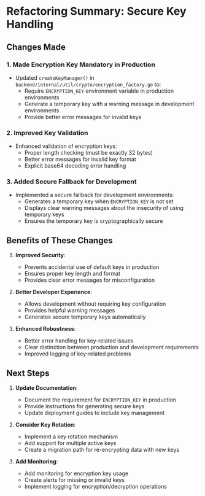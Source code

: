 # Refactoring Summary: Secure Key Handling

## Changes Made

### 1. Made Encryption Key Mandatory in Production

- Updated `createKeyManager()` in `backend/internal/util/crypto/encryption_factory.go` to:
  - Require `ENCRYPTION_KEY` environment variable in production environments
  - Generate a temporary key with a warning message in development environments
  - Provide better error messages for invalid keys

### 2. Improved Key Validation

- Enhanced validation of encryption keys:
  - Proper length checking (must be exactly 32 bytes)
  - Better error messages for invalid key format
  - Explicit base64 decoding error handling

### 3. Added Secure Fallback for Development

- Implemented a secure fallback for development environments:
  - Generates a temporary key when `ENCRYPTION_KEY` is not set
  - Displays clear warning messages about the insecurity of using temporary keys
  - Ensures the temporary key is cryptographically secure

## Benefits of These Changes

1. **Improved Security**:
   - Prevents accidental use of default keys in production
   - Ensures proper key length and format
   - Provides clear error messages for misconfiguration

2. **Better Developer Experience**:
   - Allows development without requiring key configuration
   - Provides helpful warning messages
   - Generates secure temporary keys automatically

3. **Enhanced Robustness**:
   - Better error handling for key-related issues
   - Clear distinction between production and development requirements
   - Improved logging of key-related problems

## Next Steps

1. **Update Documentation**:
   - Document the requirement for `ENCRYPTION_KEY` in production
   - Provide instructions for generating secure keys
   - Update deployment guides to include key management

2. **Consider Key Rotation**:
   - Implement a key rotation mechanism
   - Add support for multiple active keys
   - Create a migration path for re-encrypting data with new keys

3. **Add Monitoring**:
   - Add monitoring for encryption key usage
   - Create alerts for missing or invalid keys
   - Implement logging for encryption/decryption operations
